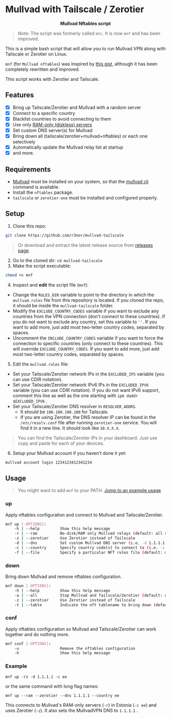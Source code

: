 # Mullvad with Tailscale / Zerotier
<p align="center"><b>Mullvad Nftables script</b></p>

> Note: The script was formerly called `mtc`. It is now `mnf` and has been improved.

This is a simple bash script that will allow you to run Mullvad VPN along with Tailscale or Zerotier on Linux. 

`mnf` (for `Mullvad nftables`) was inspired by [this gist](https://gist.github.com/1player/e9cadfef833d5eb5a23c30223f560147), although it has been completely rewritten and improved.

This script works with Zerotier and Tailscale.

## Features
- [x] Bring up Tailscale/Zerotier and Mullvad with a random server
- [x] Connect to a specific country
- [x] Blacklist countries to avoid connecting to them
- [x] Use only [RAM-only (diskless) servers](https://mullvad.net/en/blog/2022/8/1/expanding-diskless-infrastructure-to-more-locations-system-transparency-stboot/)
- [x] Set custom DNS server(s) for Mullvad
- [x] Bring down all (tailscale/zerotier+mullvad+nftables) or each one selectively
- [x] Automatically update the Mullvad relay list at startup
- [x] and more.

## Requirements

- [Mullvad](https://mullvad.net/download/) must be installed on your system, so that the [mullvad cli](https://mullvad.net/en/help/how-use-mullvad-cli/) command is available.
- Install the `nftables` package.
- `tailscale` or `zerotier-one` must be installed and configured properly.

## Setup
1. Clone this repo:
```bash
git clone https://github.com/r3nor/mullvad-tailscale
```
> Or download and extract the latest release source from [releases page](https://github.com/r3nor/mullvad-tailscale/releases).

2. Go to the cloned dir: `cd mullvad-tailscale`
3. Make the script executable:
```bash
chmod +x mnf
```
4. Inspect and **edit** the script file (`mnf`):
- Change the `RULES_DIR` variable to point to the directory in which the `mullvad.rules` file from this repository is located. If you cloned the repo, it should be inside the `mullvad-tailscale` folder.
- Modify the `EXCLUDE_COUNTRY_CODES` variable if you want to exclude any countries from the VPN connection (don't connect to these countries). If you do not want to exclude any country, set this variable to `''`. If you want to add more, just add most two-letter country codes, separated by spaces.
- Uncomment the `INCLUDE_COUNTRY_CODES` variable if you want to force the connection to specific countries (only connect to these countries). This will override `EXCLUDE_COUNTRY_CODES`. If you want to add more, just add most two-letter country codes, separated by spaces.
5. Edit the `mullvad.rules` file:
- Set your Tailscale/Zerotier network IPs in the `EXCLUDED_IPS` variable (you can use CDIR notation). 
- Set your Tailscale/Zerotier network IPv6 IPs in the `EXCLUDED_IPV6` variable (you can use CDIR notation). If you do not want IPv6 support, comment this line as well as the one starting with `ip6 daddr $EXCLUDED_IPV6` .
- Set your Tailscale/Zerotier DNS resolver in `RESOLVER_ADDRS`.
    - It should be `100.100.100.100` for Tailscale.
    - If you are using Zerotier, the DNS resolver IP can be found in the `/etc/resolv.conf` file after running `zerotier-one` service. You will find it in a new line. It should look like `10.X.X.X`.
> You can find the Tailscale/Zerotier IPs in your dashboard. Just use copy and paste for each of your devices.
6. Setup your Mullvad account if you haven't done it yet:
```bash
mullvad account login 1234123412341234
```

## Usage
> You might want to add `mnf` to your PATH.
[Jump to an example usage](#example)

### up
Apply nftables configuration and connect to Mullvad and Tailscale/Zerotier.
``` bash
mnf up [-OPTIONS]:
    -h | --help         Show this help message
    -r | --ram          No-disk/RAM only Mullvad relays (default: all servers)
    -z | --zerotier     Use Zerotier instead of Tailscale
    -d | --dns          Set custom Mullvad DNS server (i.e. -d 1.1.1.1 or -d 8.8.8.8,1.1.1.1)
    -c | --country      Specify country code(s) to connect to (i.e. -c gb or -c fr,pt,es)
    -f | --file         Specify a particular NFT rules file (default: mullvad.rules)
```

### down
Bring down Mullvad and remove nftables configuration.
``` bash
mnf down [-OPTIONS]:
    -h | --help         Show this help message
    -a | --all          Stop Mullvad and Tailscale/Zerotier (default: only stop Mullvad)
    -z | --zerotier     Use Zerotier instead of Tailscale
    -t | --table        Indicate the nft tablename to bring down (default: mullvad-ts)
```

### conf
Apply nftables configuration so Mullvad and Tailscale/Zerotier can work together and do nothing more.
``` bash
mnf conf [-OPTIONS]:
    -u                  Remove the nftables configuration
    -h                  Show this help message
```

### Example
`mnf up -rz -d 1.1.1.1 -c ee`

or the same command with long flag names:

`mnf up --ram --zerotier --dns 1.1.1.1 --country ee`

This connects to Mullvad's RAM-only servers (`-r`) in Estonia (`-c ee`) and uses Zerotier (`-z`). It also sets the MullvadVPN DNS to `1.1.1.1` .
